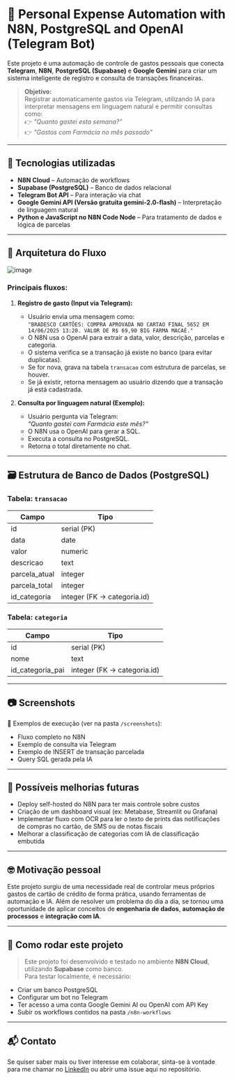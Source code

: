 # 📲 Personal Expense Automation with N8N, PostgreSQL and OpenAI (Telegram Bot)

Este projeto é uma automação de controle de gastos pessoais que conecta **Telegram**, **N8N**, **PostgreSQL (Supabase)** e **Google Gemini** para criar um sistema inteligente de registro e consulta de transações financeiras.

> **Objetivo:**  
Registrar automaticamente gastos via Telegram, utilizando IA para interpretar mensagens em linguagem natural e permitir consultas como:  
👉 *"Quanto gastei esta semana?"*  
👉 *"Gastos com Farmácia no mês passado"*  

---

## 🧰 Tecnologias utilizadas

- **N8N Cloud** – Automação de workflows
- **Supabase (PostgreSQL)** – Banco de dados relacional
- **Telegram Bot API** – Para interação via chat
- **Google Gemini API (Versão gratuita gemini-2.0-flash)** – Interpretação de linguagem natural
- **Python e JavaScript no N8N Code Node** – Para tratamento de dados e lógica de parcelas

---

## 📡 Arquitetura do Fluxo

![image](https://github.com/user-attachments/assets/ec9f60ba-6b86-4d63-b50b-a79a31fd1d94)

### Principais fluxos:

1. **Registro de gasto (Input via Telegram):**
   - Usuário envia uma mensagem como:  
     `"BRADESCO CARTÕES: COMPRA APROVADA NO CARTAO FINAL 5652 EM 14/06/2025 13:20. VALOR DE R$ 69,90 BIG FARMA MACAÉ."`
   - O N8N usa o OpenAI para extrair a data, valor, descrição, parcelas e categoria.
   - O sistema verifica se a transação já existe no banco (para evitar duplicatas).
   - Se for nova, grava na tabela `transacao` com estrutura de parcelas, se houver.
   - Se já existir, retorna mensagem ao usuário dizendo que a transação já está cadastrada.

2. **Consulta por linguagem natural (Exemplo):**
   - Usuário pergunta via Telegram:  
     *"Quanto gastei com Farmácia este mês?"*
   - O N8N usa o OpenAI para gerar a SQL.
   - Executa a consulta no PostgreSQL.
   - Retorna o total diretamente no chat.

---

## 🗃️ Estrutura de Banco de Dados (PostgreSQL)

### Tabela: `transacao`

| Campo | Tipo |
|---|---|
| id | serial (PK) |
| data | date |
| valor | numeric |
| descricao | text |
| parcela_atual | integer |
| parcela_total | integer |
| id_categoria | integer (FK → categoria.id) |

### Tabela: `categoria`

| Campo | Tipo |
|---|---|
| id | serial (PK) |
| nome | text |
| id_categoria_pai | integer (FK → categoria.id) |

---

## 📷 Screenshots

📌 Exemplos de execução (ver na pasta `/screenshots`):

- Fluxo completo no N8N
- Exemplo de consulta via Telegram
- Exemplo de INSERT de transação parcelada
- Query SQL gerada pela IA

---

## 🚀 Possíveis melhorias futuras

- Deploy self-hosted do N8N para ter mais controle sobre custos
- Criação de um dashboard visual (ex: Metabase, Streamlit ou Grafana)
- Implementar fluxo com OCR para ler o texto de prints das notificações de compras no cartão, de SMS ou de notas fiscais
- Melhorar a classificação de categorias com IA de classificação embutida

---

## 🤓 Motivação pessoal

Este projeto surgiu de uma necessidade real de controlar meus próprios gastos de cartão de crédito de forma prática, usando ferramentas de automação e IA. Além de resolver um problema do dia a dia, se tornou uma oportunidade de aplicar conceitos de **engenharia de dados**, **automação de processos** e **integração com IA**.

---

## 📌 Como rodar este projeto

> Este projeto foi desenvolvido e testado no ambiente **N8N Cloud**, utilizando **Supabase** como banco.  
> Para testar localmente, é necessário:

- Criar um banco PostgreSQL
- Configurar um bot no Telegram
- Ter acesso a uma conta Google Gemini AI ou OpenAI com API Key
- Subir os workflows contidos na pasta `/n8n-workflows`

---

## 📬 Contato

Se quiser saber mais ou tiver interesse em colaborar, sinta-se à vontade para me chamar no [LinkedIn](https://www.linkedin.com/in/jeffersoncoriolano/) ou abrir uma issue aqui no repositório.

